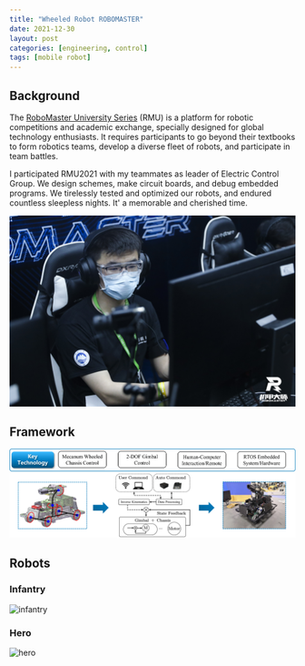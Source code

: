 ```yaml
---
title: "Wheeled Robot ROBOMASTER"
date: 2021-12-30
layout: post
categories: [engineering, control]
tags: [mobile robot]
---
```



## Background
The [RoboMaster University Series](https://www.robomaster.com/en-US/robo/overview) (RMU) is a platform for robotic competitions and academic exchange, specially designed for global technology enthusiasts. It requires participants to go beyond their textbooks to form robotics teams, develop a diverse fleet of robots, and participate in team battles.


I participated RMU2021 with my teammates as leader of Electric Control Group. We design schemes, make circuit boards, and debug embedded programs. We tirelessly tested and optimized our robots, and endured countless sleepless nights. It' a memorable and cherished time.
<!-- ![operate](/images/rm/operate.jpg) -->
<img class="center" src="/images/rm/operate.jpg" width="600px" alt="operate" />

## Framework

![KeyTechnology](/images/rm/KeyTechnology.png)
![Framework](/images/rm/WheeldRobotRM.png)

## Robots

### Infantry
<!-- ![infantry](/images/rm/infantry34.jpg) -->
<img class="center" src="/images/rm/infantry34.jpg" width="600px" alt="infantry" />

### Hero
<!-- ![hero](/images/rm/hero2.jpg) -->
<img class="center" src="/images/rm/hero2.jpg" width="600px" alt="hero" />

